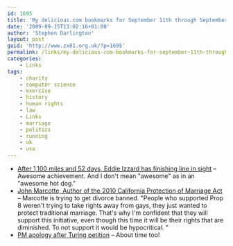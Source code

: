 ```yaml
---
id: 1695
title: 'My delicious.com bookmarks for September 11th through September 15th'
date: '2009-09-15T13:02:16+01:00'
author: 'Stephen Darlington'
layout: post
guid: 'http://www.zx81.org.uk/?p=1695'
permalink: /links/my-delicious-com-bookmarks-for-september-11th-through-september-15th.html
categories:
    - Links
tags:
    - charity
    - computer science
    - exercise
    - history
    - human rights
    - law
    - Links
    - marriage
    - politics
    - running
    - uk
    - usa
---
```


- [After 1,100 miles and 52 days, Eddie Izzard has finishing line in sight](http://www.guardian.co.uk/culture/2009/sep/15/eddie-izzard-charity-run) – Awesome achievement. And I don't mean "awesome" as in an "awesome hot dog."
- [John Marcotte, Author of the 2010 California Protection of Marriage Act](http://cockeyed.com/citizen/divorce/divorce.php) – Marcotte is trying to get divorce banned. "People who supported Prop 8 weren't trying to take rights away from gays, they just wanted to protect traditional marriage. That's why I'm confident that they will support this initiative, even though this time it will be their rights that are diminished. To not support it would be hypocritical. "
- [PM apology after Turing petition](http://news.bbc.co.uk/1/hi/technology/8249792.stm) – About time too!